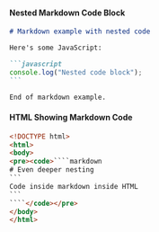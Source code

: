 #### Nested Markdown Code Block

````markdown
# Markdown example with nested code

Here's some JavaScript:

```javascript
console.log("Nested code block");
```

End of markdown example.
````

#### HTML Showing Markdown Code

`````html
<!DOCTYPE html>
<html>
<body>
<pre><code>````markdown
# Even deeper nesting
```
Code inside markdown inside HTML
```
````</code></pre>
</body>
</html>
`````